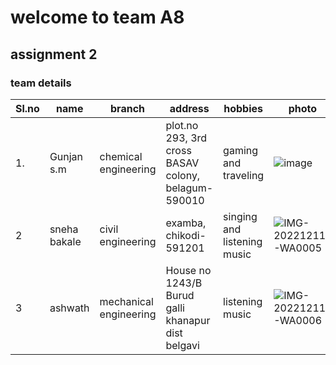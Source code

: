 # welcome to team A8
## assignment 2
### team details 
|Sl.no|name|branch|address|hobbies|photo|
|-----|----|------|-------|-------|-----|
| 1.  |Gunjan s.m|chemical engineering|plot.no 293, 3rd cross BASAV colony, belagum-590010| gaming and traveling|![image](https://user-images.githubusercontent.com/120017674/206920532-9c509c22-fa70-4579-bce6-158b81ef668e.jpg)|
| 2   | sneha bakale| civil engineering| examba, chikodi-591201|singing and listening music|![IMG-20221211-WA0005](https://user-images.githubusercontent.com/120017674/206921045-3c821548-858e-4bb7-8b84-51574099171f.jpg)|
| 3| ashwath|mechanical engineering|House no 1243/B Burud galli khanapur dist belgavi|listening music|![IMG-20221211-WA0006](https://user-images.githubusercontent.com/120017674/206921178-b51a8814-f3c1-44bb-950f-4d3bd5dc963e.jpg)|





